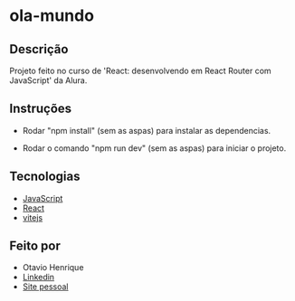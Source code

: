 # ola-mundo

## Descrição

Projeto feito no curso de 'React: desenvolvendo em React Router com JavaScript' da Alura.

## Instruções

- Rodar "npm install" (sem as aspas) para instalar as dependencias.

- Rodar o comando "npm run dev" (sem as aspas) para iniciar o projeto.

## Tecnologias

- [JavaScript](https://developer.mozilla.org/pt-BR/docs/Web/JavaScript)
- [React](https://react.dev/)
- [vitejs](https://vitejs.dev/)

## Feito por

- Otavio Henrique
- [Linkedin](https://www.linkedin.com/in/otavio-henrique-de-lima-e-silva-94076ba1/)
- [Site pessoal](https://otaviohls.vercel.app/)

